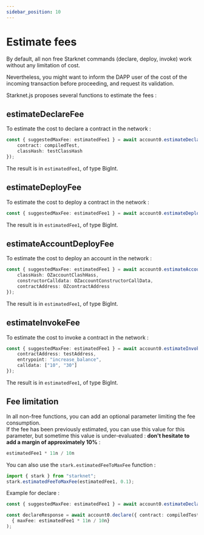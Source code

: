 ```yaml
---
sidebar_position: 10
---
```


# Estimate fees

By default, all non free Starknet commands (declare, deploy, invoke) work without any limitation of cost.

Nevertheless, you might want to inform the DAPP user of the cost of the incoming transaction before proceeding, and request its validation.

Starknet.js proposes several functions to estimate the fees :

## estimateDeclareFee

To estimate the cost to declare a contract in the network :

```typescript
const { suggestedMaxFee: estimatedFee1 } = await account0.estimateDeclareFee({
	contract: compiledTest,
	classHash: testClassHash
});
```

The result is in `estimatedFee1`, of type BigInt.

## estimateDeployFee

To estimate the cost to deploy a contract in the network :

```typescript
const { suggestedMaxFee: estimatedFee1 } = await account0.estimateDeployFee({ classHash: testClassHash });
```

The result is in `estimatedFee1`, of type BigInt.

## estimateAccountDeployFee

To estimate the cost to deploy an account in the network :

```typescript
const { suggestedMaxFee: estimatedFee1 } = await account0.estimateAccountDeployFee({
	classHash: OZaccountClashHass,
	constructorCalldata: OZaccountConstructorCallData,
	contractAddress: OZcontractAddress
});
```

The result is in `estimatedFee1`, of type BigInt.

## estimateInvokeFee

To estimate the cost to invoke a contract in the network :

```typescript
const { suggestedMaxFee: estimatedFee1 } = await account0.estimateInvokeFee({
	contractAddress: testAddress,
	entrypoint: "increase_balance",
	calldata: ["10", "30"]
});
```

The result is in `estimatedFee1`, of type BigInt.

## Fee limitation

In all non-free functions, you can add an optional parameter limiting the fee consumption.  
If the fee has been previously estimated, you can use this value for this parameter, but sometime this value is under-evaluated : **don't hesitate to add a margin of approximately 10%** :

```typescript
estimatedFee1 * 11n / 10n
```

You can also use the `stark.estimatedFeeToMaxFee` function :

```typescript
import { stark } from "starknet";
stark.estimatedFeeToMaxFee(estimatedFee1, 0.1);
```

Example for declare :

```typescript
const { suggestedMaxFee: estimatedFee1 } = await account0.estimateDeclareFee({ contract: compiledTest });

const declareResponse = await account0.declare({ contract: compiledTest},
  { maxFee: estimatedFee1 * 11n / 10n}
);
```

